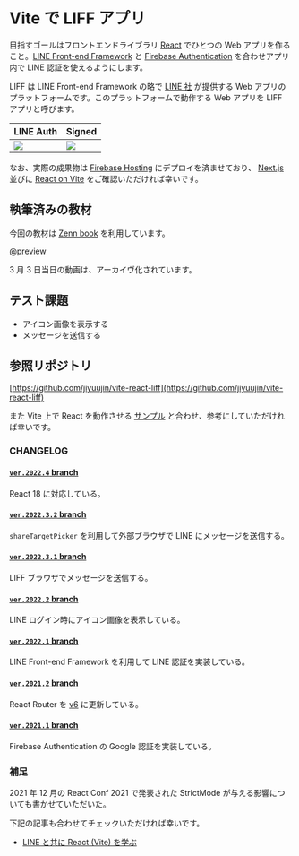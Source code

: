 # Vite で LIFF アプリ

<HistoryTags :tags="['React', 'Vite', 'LINE', 'LIFF']" />

目指すゴールはフロントエンドライブラリ [React](https://ja.reactjs.org) でひとつの Web アプリを作ること。[LINE Front-end Framework](https://developers.line.biz/ja/docs/liff/overview/) と [Firebase Authentication](https://firebase.google.com/docs/auth) を合わせアプリ内で LINE 認証を使えるようにします。

LIFF は LINE Front-end Framework の略で [LINE 社](https://linecorp.com/) が提供する Web アプリのプラットフォームです。このプラットフォームで動作する Web アプリを LIFF アプリと呼びます。

|LINE Auth|Signed|
|:---|:---|
|![](https://i.imgur.com/1SD6yfH.jpg)|![](https://i.imgur.com/pqQPnYp.jpg)|

なお、実際の成果物は [Firebase Hosting](https://firebase.google.com/docs/hosting) にデプロイを済ませており、 [Next.js](https://nextjs-liff.web.app/) 並びに [React on Vite](https://vite-react-liff.web.app/) をご確認いただければ幸いです。

## 執筆済みの教材

今回の教材は [Zenn book](https://zenn.dev/books) を利用しています。

[@preview](https://zenn.dev/jiyuujin/books/react-x-vite-x-liff)

3 月 3 日当日の動画は、アーカイヴ化されています。

<YouTubeVideo video-id="D8GeQyrueEY" title="Vite x React ハンズオン" />

## テスト課題

- アイコン画像を表示する
- メッセージを送信する

## 参照リポジトリ

[https://github.com/jiyuujin/vite-react-liff](https://github.com/jiyuujin/vite-react-liff)

また Vite 上で React を動作させる [サンプル](https://github.com/nekohack-oss/vite-react) と合わせ、参考にしていただければ幸いです。

### CHANGELOG

#### [`ver.2022.4` branch](https://github.com/jiyuujin/vite-react-liff/tree/ver.2022.4)

React 18 に対応している。

#### [`ver.2022.3.2` branch](https://github.com/jiyuujin/vite-react-liff/tree/ver.2022.3.2)

`shareTargetPicker` を利用して外部ブラウザで LINE にメッセージを送信する。

#### [`ver.2022.3.1` branch](https://github.com/jiyuujin/vite-react-liff/tree/ver.2022.3.1)

LIFF ブラウザでメッセージを送信する。

#### [`ver.2022.2` branch](https://github.com/jiyuujin/vite-react-liff/tree/ver.2022.2)

LINE ログイン時にアイコン画像を表示している。

#### [`ver.2022.1` branch](https://github.com/jiyuujin/vite-react-liff/tree/ver.2022.1)

LINE Front-end Framework を利用して LINE 認証を実装している。

#### [`ver.2021.2` branch](https://github.com/jiyuujin/vite-react-liff/tree/ver.2021.2)

React Router を [v6](https://remix.run/blog/react-router-v6) に更新している。

#### [`ver.2021.1` branch](https://github.com/jiyuujin/vite-react-liff/tree/ver.2021.1)

Firebase Authentication の Google 認証を実装している。

### 補足

2021 年 12 月の React Conf 2021 で発表された StrictMode が与える影響についても書かせていただいた。

下記の記事も合わせてチェックいただければ幸いです。

- [LINE と共に React (Vite) を学ぶ](https://webneko.dev/posts/the-answer-to-learn-react-with-line)
